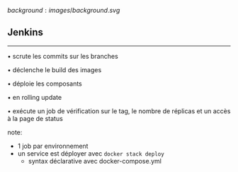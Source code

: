 $background:images/background.svg$
## Jenkins
---
<section>
  <p class="fragment fade-up">• scrute les commits sur les branches</p>
  <p class="fragment fade-up">• déclenche le build des images</p>
  <p class="fragment fade-up">• déploie les composants</p>
  <p class="fragment fade-up">• en rolling update</p>
  <p class="fragment fade-up">• exécute un job de vérification sur le tag, le nombre de réplicas et un accès à la page de status</p>
</section>


note: 
* 1 job par environnement
* un service est déployer avec `docker stack deploy`
  * syntax déclarative avec docker-compose.yml

